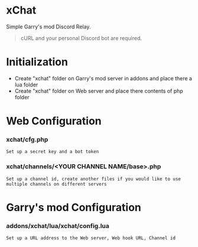 # xChat
Simple Garry's mod Discord Relay. 
> cURL and your personal Discord bot are required.

# Initialization
* Create "xchat" folder on Garry's mod server in addons and place there a lua folder
* Create "xchat" folder on Web server and place there contents of php folder

# Web Configuration
### xchat/cfg.php
```Set up a secret key and a bot token```
### xchat/channels/<YOUR CHANNEL NAME/base>.php
```Set up a channel id, create another files if you would like to use multiple channels on different servers```

# Garry's mod Configuration 
### addons/xchat/lua/xchat/config.lua
```Set up a URL address to the Web server, Web hook URL, Channel id```
